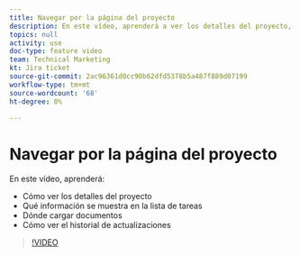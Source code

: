 ```yaml
---
title: Navegar por la página del proyecto
description: En este vídeo, aprenderá a ver los detalles del proyecto, qué información aparece en la lista de tareas, dónde cargar documentos, cómo ver el historial de actualizaciones
topics: null
activity: use
doc-type: feature video
team: Technical Marketing
kt: Jira ticket
source-git-commit: 2ac96361d0cc90b62dfd5378b5a487f889d07199
workflow-type: tm+mt
source-wordcount: '68'
ht-degree: 0%

---
```


# Navegar por la página del proyecto

En este vídeo, aprenderá:

* Cómo ver los detalles del proyecto
* Qué información se muestra en la lista de tareas
* Dónde cargar documentos
* Cómo ver el historial de actualizaciones

>[!VIDEO](https://video.tv.adobe.com/v/335085/?quality=12)
